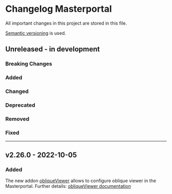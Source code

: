 # Changelog Masterportal
 All important changes in this project are stored in this file.

[Semantic versioning](https://semver.org/spec/v2.0.0.html) is used.

## Unreleased - in development
### __Breaking Changes__

### Added

### Changed

### Deprecated

### Removed

### Fixed

---

## v2.26.0 - 2022-10-05
### Added
The new addon [obliqueViewer](https://bitbucket.org/geowerkstatt-hamburg/addons/src/dev/obliqueViewer/) allows to configure oblique viewer in the Masterportal. Further details: [obliqueViewer documentation](https://bitbucket.org/geowerkstatt-hamburg/addons/src/dev/obliqueViewer/doc/config.json.md)
